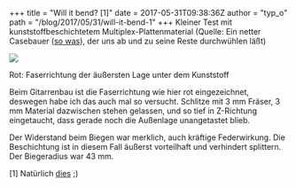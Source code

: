 +++
title = "Will it bend? [1]"
date = 2017-05-31T09:38:36Z
author = "typ_o"
path = "/blog/2017/05/31/will-it-bend-1"
+++
Kleiner Test mit kunststoffbeschichtetem Multiplex-Plattenmaterial
(Quelle: Ein netter Casebauer ([so
was](https://www.musik-produktiv.de/pic-010053087_01l/dap-audio-rigging-flightcase_01l.jpg)),
der uns ab und zu seine Reste durchwühlen läßt)  
  

<div class="serendipity_imageComment_center" style="width: 675px;">

<div class="serendipity_imageComment_img">

[![](https://flipdot.org/blog/uploads/bend2.serendipityThumb.jpg)](https://flipdot.org/blog/uploads/bend2.jpg)

</div>

<div class="serendipity_imageComment_txt">

Rot: Faserrichtung der äußersten Lage unter dem Kunststoff

</div>

</div>

  
  
Beim Gitarrenbau ist die Faserrichtung wie hier rot eingezeichnet,
deswegen habe ich das auch mal so versucht. Schlitze mit 3 mm Fräser, 3
mm Material dazwischen stehen gelassen, und so tief in Z-Richtung
eingetaucht, dass gerade noch die Außenlage unangetastet blieb.

Der Widerstand beim Biegen war merklich, auch kräftige Federwirkung. Die
Beschichtung ist in diesem Fall äußerst vorteilhaft und verhindert
splittern. Der Biegeradius war 43 mm.  
  
\[1\] Natürlich
[dies](https://www.youtube.com/results?search_query=will+it+blend) ;)
